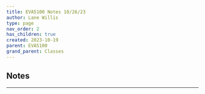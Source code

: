 ```yaml
---
title: EVA5100 Notes 10/26/23
author: Lane Willis
type: page
nav_order: 2
has_children: true
created: 2023-10-19
parent: EVA5100
grand_parent: Classes
---
```


## Notes

---

